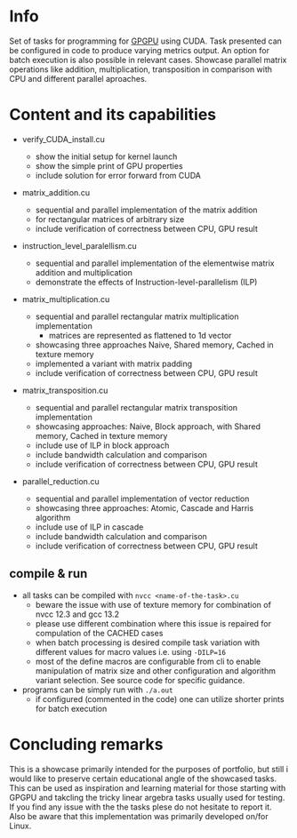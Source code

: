 # Info
Set of tasks for programming for [GPGPU](https://en.wikipedia.org/wiki/General-purpose_computing_on_graphics_processing_units) using CUDA. Task presented can be configured in code to produce varying metrics output. An option for batch execution is also possible in relevant cases.
Showcase parallel matrix operations like addition, multiplication, transposition in comparison with CPU and different parallel aproaches.

# Content and its capabilities
 - verify_CUDA_install.cu
 	- show the initial setup for kernel launch
 	- show the simple print of GPU properties
 	- include solution for error forward from CUDA

 - matrix_addition.cu
 	- sequential and parallel implementation of the matrix addition
 	- for rectangular matrices of arbitrary size
 	- include verification of correctness between CPU, GPU result

 - instruction_level_paralellism.cu
 	- sequential and parallel implementation of the elementwise matrix addition and multiplication
 	- demonstrate the effects of Instruction-level-parallelism (ILP)

 - matrix_multiplication.cu
 	- sequential and parallel rectangular matrix multiplication implementation
 		- matrices are represented as flattened to 1d vector
 	- showcasing three approaches Naive, Shared memory, Cached in texture memory
 	- implemented a variant with matrix padding
 	- include verification of correctness between CPU, GPU result

 - matrix_transposition.cu
 	- sequential and parallel rectangular matrix transposition implementation
 	- showcasing approaches: Naive, Block approach, with Shared memory, Cached in texture memory
 	- include use of ILP in block approach
 	- include bandwidth calculation and comparison
 	- include verification of correctness between CPU, GPU result

 - parallel_reduction.cu
 	- sequential and parallel implementation of vector reduction
 	- showcasing three approaches: Atomic, Cascade and Harris algorithm
 	- include use of ILP in cascade
 	- include bandwidth calculation and comparison
 	- include verification of correctness between CPU, GPU result

## compile & run
 - all tasks can be compiled with `nvcc <name-of-the-task>.cu`
 	- beware the issue with use of texture memory for combination of nvcc 12.3 and gcc 13.2
 	- please use different combination where this issue is repaired for compulation of the CACHED cases
 	- when batch processing is desired compile task variation with different values for macro values i.e. using `-DILP=16`
 	- most of the define macros are configurable from cli to enable manipulation of matrix size and other configuration and algorithm variant selection. See source code for specific guidance.
 - programs can be simply run with `./a.out`
 	- if configured (commented in the code) one can utilize shorter prints for batch execution

# Concluding remarks
This is a showcase primarily intended for the purposes of portfolio, but still i would like to preserve certain educational angle of the showcased tasks. This can be used as inspiration and learning material for those starting with GPGPU and takcling the tricky linear argebra tasks usually used for testing.
If you find any issue with the the tasks plese do not hesitate to report it. Also be aware that this implementation was primarily developed on/for Linux.
